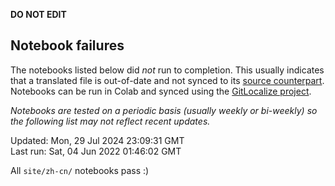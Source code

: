 __DO NOT EDIT__

## Notebook failures

The notebooks listed below did *not* run to completion. This usually indicates
that a translated file is out-of-date and not synced to its
[source counterpart](../en-snapshot/). Notebooks can be run in Colab and synced
using the [GitLocalize project](https://gitlocalize.com/tensorflow/docs-l10n).

*Notebooks are tested on a periodic basis (usually weekly or bi-weekly) so the
following list may not reflect recent updates.*

Updated: Mon, 29 Jul 2024 23:09:31 GMT<br/>
Last run: Sat, 04 Jun 2022 01:46:02 GMT

All <code>site/zh-cn/</code> notebooks pass :)

